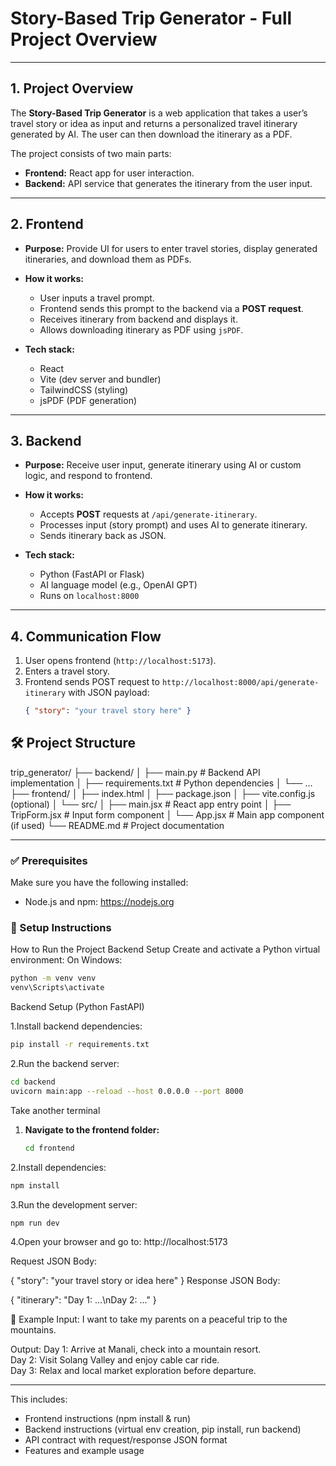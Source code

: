 # Story-Based Trip Generator - Full Project Overview

---

## 1. Project Overview

The **Story-Based Trip Generator** is a web application that takes a user’s travel story or idea as input and returns a personalized travel itinerary generated by AI. The user can then download the itinerary as a PDF.

The project consists of two main parts:

- **Frontend:** React app for user interaction.
- **Backend:** API service that generates the itinerary from the user input.

---

## 2. Frontend

- **Purpose:** Provide UI for users to enter travel stories, display generated itineraries, and download them as PDFs.
- **How it works:**
  - User inputs a travel prompt.
  - Frontend sends this prompt to the backend via a **POST request**.
  - Receives itinerary from backend and displays it.
  - Allows downloading itinerary as PDF using `jsPDF`.

- **Tech stack:**
  - React
  - Vite (dev server and bundler)
  - TailwindCSS (styling)
  - jsPDF (PDF generation)

---

## 3. Backend

- **Purpose:** Receive user input, generate itinerary using AI or custom logic, and respond to frontend.
- **How it works:**
  - Accepts **POST** requests at `/api/generate-itinerary`.
  - Processes input (story prompt) and uses AI to generate itinerary.
  - Sends itinerary back as JSON.

- **Tech stack:**
  - Python (FastAPI or Flask)
  - AI language model (e.g., OpenAI GPT)
  - Runs on `localhost:8000`

---

## 4. Communication Flow

1. User opens frontend (`http://localhost:5173`).
2. Enters a travel story.
3. Frontend sends POST request to `http://localhost:8000/api/generate-itinerary` with JSON payload:
   ```json
   { "story": "your travel story here" }


## 🛠️ Project Structure

trip_generator/
├── backend/
│   ├── main.py             # Backend API implementation
│   ├── requirements.txt    # Python dependencies
│   └── ...
├── frontend/
│   ├── index.html
│   ├── package.json
│   ├── vite.config.js (optional)
│   └── src/
│       ├── main.jsx        # React app entry point
│       ├── TripForm.jsx    # Input form component
│       └── App.jsx         # Main app component (if used)
└── README.md               # Project documentation


---


### ✅ Prerequisites

Make sure you have the following installed:

- Node.js and npm: https://nodejs.org

### 🔧 Setup Instructions

How to Run the Project
Backend Setup
Create and activate a Python virtual environment:
On Windows:

```bash
python -m venv venv
venv\Scripts\activate
```
Backend Setup (Python FastAPI)

1.Install backend dependencies:

```bash
pip install -r requirements.txt
```
2.Run the backend server:
```bash
cd backend
uvicorn main:app --reload --host 0.0.0.0 --port 8000
```
Take another terminal
1. **Navigate to the frontend folder:**

   ```bash
   cd frontend

2.Install dependencies:
   ```bash
   npm install
   ```
3.Run the development server:

```bash
npm run dev
```
4.Open your browser and go to:
http://localhost:5173



Request JSON Body:

{
  "story": "your travel story or idea here"
}
Response JSON Body:

{
  "itinerary": "Day 1: ...\nDay 2: ..."
}

📸 Example
Input:
I want to take my parents on a peaceful trip to the mountains.

Output:
Day 1: Arrive at Manali, check into a mountain resort.  
Day 2: Visit Solang Valley and enjoy cable car ride.  
Day 3: Relax and local market exploration before departure.


---

This includes:

- Frontend instructions (npm install & run)
- Backend instructions (virtual env creation, pip install, run backend)
- API contract with request/response JSON format
- Features and example usage

